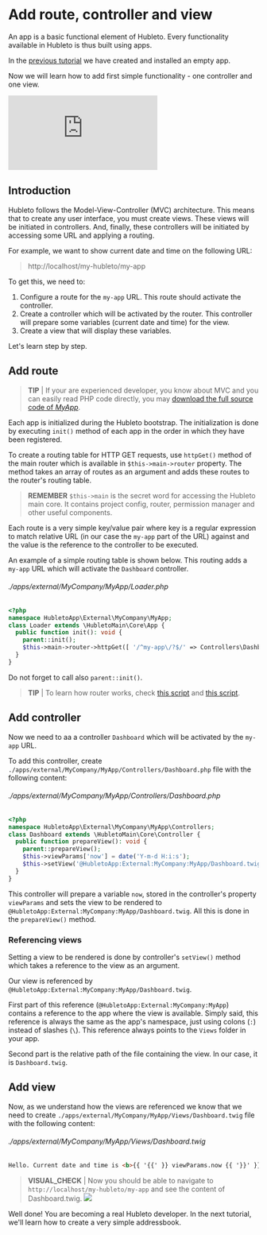 # Add route, controller and view

An app is a basic functional element of Hubleto. Every functionality available in Hubleto is thus built using apps.

In the [previous tutorial](create-app-loader-and-manifest) we have created and installed an empty app.

Now we will learn how to add first simple functionality - one controller and one view.

<div class="youtube-video">
  <iframe src="https://www.youtube.com/embed/Cz-MC2xuTkQ" title="YouTube video player" frameborder="0" allow="accelerometer; autoplay; clipboard-write; encrypted-media; gyroscope; picture-in-picture; web-share" referrerpolicy="strict-origin-when-cross-origin" allowfullscreen></iframe>
</div>

## Introduction

Hubleto follows the Model-View-Controller (MVC) architecture. This means that to create any user interface, you must create views. These views will be initiated in controllers. And, finally, these controllers will be initiated by accessing some URL and applying a routing.

For example, we want to show current date and time on the following URL:

> http://localhost/my-hubleto/my-app

To get this, we need to:

  1. Configure a route for the `my-app` URL. This route should activate the controller.
  2. Create a controller which will be activated by the router. This controller will prepare some variables (current date and time) for the view.
  3. Create a view that will display these variables.

Let's learn step by step.

## Add route


> **TIP** | If your are experienced developer, you know about MVC and you can easily read PHP code directly, you may [download the full source code of *MyApp*](downloads/MyApp.zip).

Each app is initialized during the Hubleto bootstrap. The initialization is done by executing `init()` method of each app in the order in which they have been registered.

To create a routing table for HTTP GET requests, use `httpGet()` method of the main router which is available in `$this->main->router` property. The method takes an array of routes as an argument and adds these routes to the router's routing table.

> **REMEMBER** `$this->main` is the secret word for accessing the Hubleto main core. It contains project config, router, permission manager and other useful components.

Each route is a very simple key/value pair where key is a regular expression to match relative URL (in our case the `my-app` part of the URL) against and the value is the reference to the controller to be executed.

An example of a simple routing table is shown below. This routing adds a `my-app` URL which will activate the `Dashboard` controller.

###### ./apps/external/MyCompany/MyApp/Loader.php
```php
<?php
namespace HubletoApp\External\MyCompany\MyApp;
class Loader extends \HubletoMain\Core\App {
  public function init(): void {
    parent::init();
    $this->main->router->httpGet([ '/^my-app\/?$/' => Controllers\Dashboard::class ]);
  }
}
```

Do not forget to call also `parent::init()`.

> **TIP** | To learn how router works, check [this script](https://github.com/wai-blue/hubleto/blob/main/src/core/Router.php) and [this script](https://github.com/wai-blue/adios/blob/main/src/Core/Router.php).

## Add controller

Now we need to aa a controller `Dashboard` which will be activated by the `my-app` URL.

To add this controller, create `./apps/external/MyCompany/MyApp/Controllers/Dashboard.php` file with the following content:

###### ./apps/external/MyCompany/MyApp/Controllers/Dashboard.php
```php
<?php
namespace HubletoApp\External\MyCompany\MyApp\Controllers;
class Dashboard extends \HubletoMain\Core\Controller {
  public function prepareView(): void {
    parent::prepareView();
    $this->viewParams['now'] = date('Y-m-d H:i:s');
    $this->setView('@HubletoApp:External:MyCompany:MyApp/Dashboard.twig');
  }
}
```

This controller will prepare a variable `now`, stored in the controller's property `viewParams` and sets the view to be rendered to `@HubletoApp:External:MyCompany:MyApp/Dashboard.twig`. All this is done in the `prepareView()` method.

### Referencing views

Setting a view to be rendered is done by controller's `setView()` method which takes a reference to the view as an argument.

Our view is referenced by `@HubletoApp:External:MyCompany:MyApp/Dashboard.twig`.

First part of this reference (`@HubletoApp:External:MyCompany:MyApp`) contains a reference to the app where the view is available. Simply said, this reference is always the same as the app's namespace, just using colons (`:`) instead of slashes (`\`). This reference always points to the `Views` folder in your app.

Second part is the relative path of the file containing the view. In our case, it is `Dashboard.twig`.

## Add view

Now, as we understand how the views are referenced we know that we need to create `./apps/external/MyCompany/MyApp/Views/Dashboard.twig` file with the following content:

###### ./apps/external/MyCompany/MyApp/Views/Dashboard.twig
```html
Hello. Current date and time is <b>{{ '{{' }} viewParams.now {{ '}}' }}</b>.
```

> **VISUAL_CHECK** | Now you should be able to navigate to `http://localhost/my-hubleto/my-app`  and see the content of Dashboard.twig.
> <img src="{{ bookRootUrl }}/content/assets/images/my-app-dashboard.png">

Well done! You are becoming a real Hubleto developer. In the next tutorial, we'll learn how to create a very simple addressbook.
